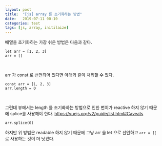 ```yaml
---
layout: post
title:  "[js] array 를 초기화하는 방법"
date:   2019-07-11 00:10
categories: test
tags: [js, array, initilaize]
---
```

배열을 초기화하는 가장 쉬운 방법은 다음과 같다.
```
let arr = [1, 2, 3]
arr = []
```

<br>

arr 가 const 로 선언되어 있다면 아래와 같이 처리할 수 있다.
```
const arr = [1, 2, 3]
arr.length = 0
```

<br>

그런데 뷰에서는 length 를 초기화하는 방법으로 인한 변이가 reactive 하지 않기 때문에 splice를 사용해야 한다. https://vuejs.org/v2/guide/list.html#Caveats
```
arr.splice(0)
```

하지만 위 방법은 readable 하지 않기 때문에 그냥 arr 을 let 으로 선언하고 `arr = []` 로 사용하는 것이 더 낫겠다.